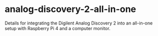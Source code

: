 # analog-discovery-2-all-in-one
Details for integrating the Digilent Analog Discovery 2 into an all-in-one setup with Raspberry Pi 4 and a computer monitor.
